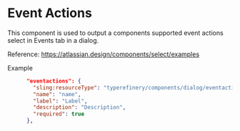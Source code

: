 # Event Actions

This component is used to output a components supported event actions select in Events tab in a dialog.

Reference: https://atlassian.design/components/select/examples

Example

```json
      "eventactions": {
        "sling:resourceType": "typerefinery/components/dialog/eventactions",
        "name": "name",
        "label": "Label",
        "description": "Description",
        "required": true
      },
```